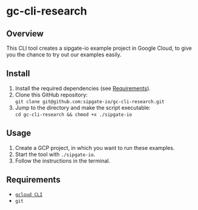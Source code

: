 # gc-cli-research

## Overview

This CLI tool creates a sipgate-io example project in Google Cloud, to give you the chance to try out our examples easily.

## Install

1. Install the required dependencies (see [Requirements](#Requirements)).
2. Clone this GitHub repository:<br>
   `git clone git@github.com:sipgate-io/gc-cli-research.git`
3. Jump to the directory and make the script executable:<br>
   `cd gc-cli-research && chmod +x ./sipgate-io`

## Usage

1. Create a GCP project, in which you want to run these examples.
2. Start the tool with `./sipgate-io`.
3. Follow the instructions in the terminal.

## Requirements

- [`gcloud CLI`](https://cloud.google.com/sdk/gcloud)
- `git`
